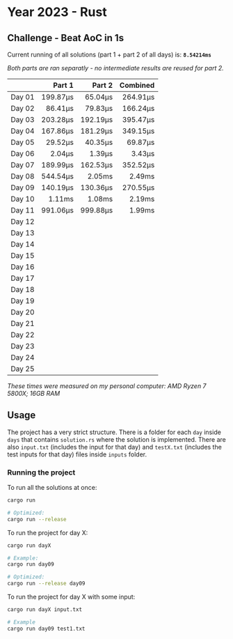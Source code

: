 # Year 2023 - Rust

## Challenge - Beat AoC in 1s

Current running of all solutions (part 1 + part 2 of all days) is: **`8.54214ms`**

*Both parts are ran separatly - no intermediate results are reused for part 2.*

|        | Part 1 | Part 2 | Combined |
|--------|-------:|-------:|---------:|
| Day 01 |199.87µs|65.04µs |264.91µs  |
| Day 02 |86.41µs |79.83µs |166.24µs  |
| Day 03 |203.28µs|192.19µs|395.47µs  |
| Day 04 |167.86µs|181.29µs|349.15µs  |
| Day 05 |29.52µs |40.35µs |69.87µs   |
| Day 06 |2.04µs  |1.39µs  |3.43µs    |
| Day 07 |189.99µs|162.53µs|352.52µs  |
| Day 08 |544.54µs|2.05ms  |2.49ms    |
| Day 09 |140.19µs|130.36µs|270.55µs  |
| Day 10 |1.11ms  |1.08ms  |2.19ms    |
| Day 11 |991.06µs|999.88µs|1.99ms    |
| Day 12 |        |        |          |
| Day 13 |        |        |          |
| Day 14 |        |        |          |
| Day 15 |        |        |          |
| Day 16 |        |        |          |
| Day 17 |        |        |          |
| Day 18 |        |        |          |
| Day 19 |        |        |          |
| Day 20 |        |        |          |
| Day 21 |        |        |          |
| Day 22 |        |        |          |
| Day 23 |        |        |          |
| Day 24 |        |        |          |
| Day 25 |        |        |          |

*These times were measured on my personal computer: AMD Ryzen 7 5800X; 16GB RAM*

## Usage

The project has a very strict structure. There is a folder for each `day` inside `days` that contains `solution.rs` where the solution is implemented. There are also `input.txt` (includes the input for that day) and `testX.txt` (includes the test inputs for that day) files inside `inputs` folder.

### Running the project

To run all the solutions at once:

```sh
cargo run

# Optimized:
cargo run --release
```

To run the project for day X:

```sh
cargo run dayX

# Example:
cargo run day09

# Optimized:
cargo run --release day09
```

To run the project for day X with some input:

```sh
cargo run dayX input.txt

# Example
cargo run day09 test1.txt
```
